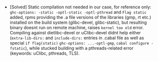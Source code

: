 * [Solved] Static compilation not needed in our case, for reference only: `ghc-options: -static -optl-static -optl-pthread` and `Flag static` added, rpms providing the .a file versions of the libraries (gmp, rt etc.) installed on the build system (glibc-devel, glibc-static), but resulting binary doesnt run on remote machine, raises `kernel too old` error. Compiling against dietlibc-devel or uClibc-devel didnt help either (`extra-lib-dirs:` and `include-dirs:` entries in .cabal file as well as special `if flag(static)` `ghc-options: ...-optl-gmp`, `cabal configure -fstatic`), while stucked building with a pthreads-related error (keywords: uClibc, pthreads, TLS). 

